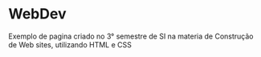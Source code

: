 # WebDev
Exemplo de pagina criado no 3° semestre de SI na materia de Construção de Web sites, utilizando HTML e CSS
